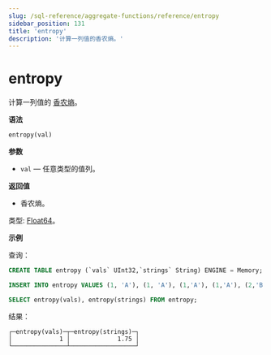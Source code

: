 ```yaml
---
slug: /sql-reference/aggregate-functions/reference/entropy
sidebar_position: 131
title: 'entropy'
description: '计算一列值的香农熵。'
---
```



# entropy

计算一列值的 [香农熵](https://en.wikipedia.org/wiki/Entropy_(information_theory))。

**语法**

``` sql
entropy(val)
```

**参数**

- `val` — 任意类型的值列。

**返回值**

- 香农熵。

类型: [Float64](../../../sql-reference/data-types/float.md)。

**示例**

查询：

``` sql
CREATE TABLE entropy (`vals` UInt32,`strings` String) ENGINE = Memory;

INSERT INTO entropy VALUES (1, 'A'), (1, 'A'), (1,'A'), (1,'A'), (2,'B'), (2,'B'), (2,'C'), (2,'D');

SELECT entropy(vals), entropy(strings) FROM entropy;
```

结果：

``` text
┌─entropy(vals)─┬─entropy(strings)─┐
│             1 │             1.75 │
└───────────────┴──────────────────┘
```
